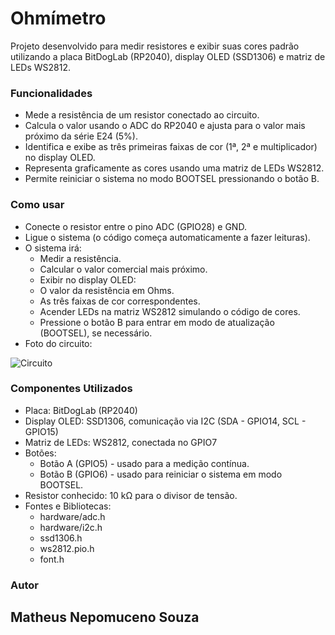 # Ohmímetro
Projeto desenvolvido para medir resistores e exibir suas cores padrão utilizando a placa BitDogLab (RP2040), display OLED (SSD1306) e matriz de LEDs WS2812.

### Funcionalidades
- Mede a resistência de um resistor conectado ao circuito.
- Calcula o valor usando o ADC do RP2040 e ajusta para o valor mais próximo da série E24 (5%).
- Identifica e exibe as três primeiras faixas de cor (1ª, 2ª e multiplicador) no display OLED.
- Representa graficamente as cores usando uma matriz de LEDs WS2812.
- Permite reiniciar o sistema no modo BOOTSEL pressionando o botão B.

### Como usar
- Conecte o resistor entre o pino ADC (GPIO28) e GND.
- Ligue o sistema (o código começa automaticamente a fazer leituras).
- O sistema irá:
  - Medir a resistência.
  - Calcular o valor comercial mais próximo.
  - Exibir no display OLED:
  - O valor da resistência em Ohms.
  - As três faixas de cor correspondentes.
  - Acender LEDs na matriz WS2812 simulando o código de cores.
  - Pressione o botão B para entrar em modo de atualização (BOOTSEL), se necessário.
- Foto do circuito:

 ![Circuito](https://imgur.com/a/rfyAgN2)

### Componentes Utilizados
- Placa: BitDogLab (RP2040)
- Display OLED: SSD1306, comunicação via I2C (SDA - GPIO14, SCL - GPIO15)
- Matriz de LEDs: WS2812, conectada no GPIO7
- Botões:
  - Botão A (GPIO5) - usado para a medição contínua.
  - Botão B (GPIO6) - usado para reiniciar o sistema em modo BOOTSEL.
- Resistor conhecido: 10 kΩ para o divisor de tensão.
- Fontes e Bibliotecas:
  - hardware/adc.h
  - hardware/i2c.h
  - ssd1306.h
  - ws2812.pio.h
  - font.h

  
### Autor
## Matheus Nepomuceno Souza
